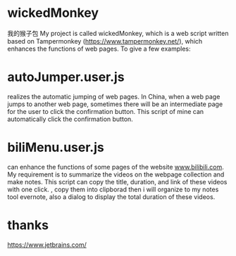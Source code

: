 # wickedMonkey
我的猴子包
My project is called wickedMonkey, which is a web script written based on Tampermonkey (https://www.tampermonkey.net/), which enhances the functions of web pages. To give a few examples:
# autoJumper.user.js 
realizes the automatic jumping of web pages. In China, when a web page jumps to another web page, sometimes there will be an intermediate page for the user to click the confirmation button. This script of mine can automatically click the confirmation button.
# biliMenu.user.js 
can enhance the functions of some pages of the website www.bilibili.com. My requirement is to summarize the videos on the webpage collection and make notes. This script can copy the title, duration, and link of these videos with one click. , copy them into clipborad then i will organize to my notes tool evernote, also a dialog to display the total duration of these videos.
# thanks  
https://www.jetbrains.com/
